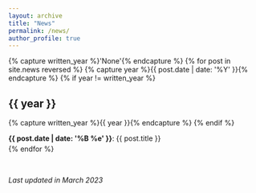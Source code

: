 ```yaml
---
layout: archive
title: "News"
permalink: /news/
author_profile: true
---
```


{% capture written_year %}'None'{% endcapture %}
{% for post in site.news reversed %}
  {% capture year %}{{ post.date | date: '%Y' }}{% endcapture %}
  {% if year != written_year %}
  <div class="{{ include.type | default: "list" }}__item">
    <h2 id="{{ year | slugify }}" class="archive__subtitle">{{ year }}</h2>
  </div>
    {% capture written_year %}{{ year }}{% endcapture %}
  {% endif %}
  <div class="{{ include.type | default: "list" }}__item">
    <p style="margin-bottom:1mm;"><b>{{ post.date | date: '%B %e' }}</b>: {{ post.title }}</p>
  </div>
{% endfor %}

&nbsp;

*Last updated in March 2023*


